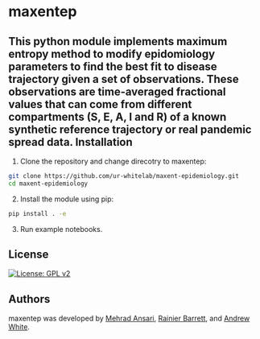 maxentep
========
This python module implements maximum entropy method to modify epidomiology parameters to find the best fit to disease trajectory given a set of observations. These observations are time-averaged fractional values that can come from different compartments (S, E, A, I and R) of a known synthetic reference trajectory or real pandemic spread data.
Installation
------------
1. Clone the repository and change direcotry to maxentep:
```sh
git clone https://github.com/ur-whitelab/maxent-epidemiology.git
cd maxent-epidemiology
```

2. Install the module using pip:
```sh
pip install . -e
```
3. Run example notebooks.

License
-------
[![License: GPL v2](https://img.shields.io/badge/License-GPL%20v2-blue.svg)](https://www.gnu.org/licenses/old-licenses/gpl-2.0.en.html)

Authors
-------

maxentep was developed by [Mehrad Ansari](Mehrad.ansari@rochester.edu), [Rainier Barrett](rbarret8@ur.rochester.edu), and [Andrew White](andrew.white@rochester.edu).
